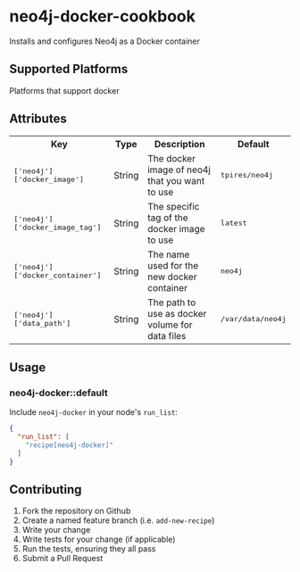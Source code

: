 # neo4j-docker-cookbook

Installs and configures Neo4j as a Docker container

## Supported Platforms

Platforms that support docker

## Attributes

<table>
  <tr>
    <th>Key</th>
    <th>Type</th>
    <th>Description</th>
    <th>Default</th>
  </tr>
  <tr>
    <td><tt>['neo4j']['docker_image']</tt></td>
    <td>String</td>
    <td>The docker image of neo4j that you want to use</td>
    <td><tt>tpires/neo4j</tt></td>
  </tr>
  <tr>
    <td><tt>['neo4j']['docker_image_tag']</tt></td>
    <td>String</td>
    <td>The specific tag of the docker image to use</td>
    <td><tt>latest</tt></td>
  </tr>
  <tr>
    <td><tt>['neo4j']['docker_container']</tt></td>
    <td>String</td>
    <td>The name used for the new docker container</td>
    <td><tt>neo4j</tt></td>
  </tr>
  <tr>
    <td><tt>['neo4j']['data_path']</tt></td>
    <td>String</td>
    <td>The path to use as docker volume for data files</td>
    <td><tt>/var/data/neo4j</tt></td>
  </tr>
</table>


## Usage

### neo4j-docker::default

Include `neo4j-docker` in your node's `run_list`:

```json
{
  "run_list": [
    "recipe[neo4j-docker]"
  ]
}
```

## Contributing

1. Fork the repository on Github
2. Create a named feature branch (i.e. `add-new-recipe`)
3. Write your change
4. Write tests for your change (if applicable)
5. Run the tests, ensuring they all pass
6. Submit a Pull Request
